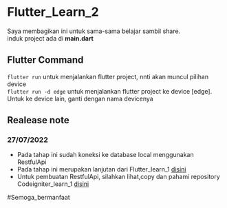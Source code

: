 # Flutter_Learn_2

Saya membagikan ini untuk sama-sama belajar sambil share. <br>
induk project ada di <b>main.dart</b>

## Flutter Command

`flutter run`   untuk menjalankan flutter project, nnti akan muncul pilihan device <br>
`flutter run -d edge`   untuk menjalankan flutter project ke device [edge]. Untuk ke device lain, ganti dengan nama devicenya

## Realease note
### 27/07/2022
- Pada tahap ini sudah koneksi ke database local menggunakan RestfulApi
- Pada tahap ini merupakan lanjutan dari Flutter_learn_1 <a href="https://github.com/haryo-sk/Flutter_Learn_1"> disini </a>
- Untuk pembuatan RestfulApi, silahkan lihat,copy dan pahami repository Codeigniter_learn_1 <a href="https://github.com/haryo-sk/Codeigniter_Learn_1"> disini </a>

#Semoga_bermanfaat
